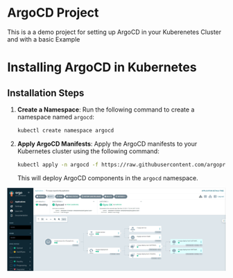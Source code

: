 # ArgoCD Project

This is a a demo project for setting up ArgoCD in your Kuberenetes Cluster and with a basic Example


# Installing ArgoCD in Kubernetes

## Installation Steps

1. **Create a Namespace**: Run the following command to create a namespace named `argocd`:

    ```bash
    kubectl create namespace argocd
    ```

2. **Apply ArgoCD Manifests**: Apply the ArgoCD manifests to your Kubernetes cluster using the following command:

    ```bash
    kubectl apply -n argocd -f https://raw.githubusercontent.com/argoproj/argo-cd/stable/manifests/install.yaml
    ```


   
    This will deploy ArgoCD components in the `argocd` namespace.



![Alt text](https://raw.githubusercontent.com/hassanahtasham/ArgoCD/main/Argocd.png "Argo CD Sync the Changes")